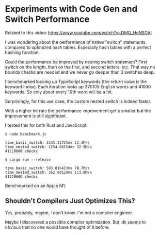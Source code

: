# Experiments with Code Gen and Switch Performance

Related to this video:
https://www.youtube.com/watch?v=DMQ_HcNSOAI

I was wondering about the performance of native "switch" statements compared to optimized hash tables.
Especially hash tables with a perfect hashing function.

Could the performance be improved by nesting switch statement?
First switch on the length, then on the first, and second letters, etc. That way no bounds checks are
needed and we never go deeper than 3 switches deep.

I benchmarked looking up TypeScript keywords (the return value is the keyword index).
Each iteration looks up 370105 English words and 41000 keywords. So only about every 10th word will be a hit.

Surprisingly, for this use case, the custom nested switch is indeed faster.

With a higher hit rate the performance improvement get's smaller but the improvement is still significant.

I tested this for both Rust and JavaScript:

```
$ node benchmark.js

time_basic_switch: 3335.11725ms 12.4M/s
time_nested_switch: 1254.06154ms 32.9M/s
41210600 checks
```

```
$ cargo run --release

time_basic_switch: 583.816413ms 70.7M/s
time_nested_switch: 362.90529ms 113.8M/s
41210600 checks
```

Benchmarked on an Apple M1.

## Shouldn't Compilers Just Optimizes This?

Yes, probably, maybe, I don't know. I'm not a compiler engineer.

Maybe I discovered a possible compiler optimization. But idk seems to
obvious that no one would have thought of it before.
